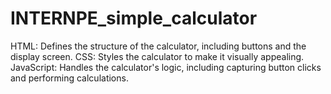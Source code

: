 # INTERNPE_simple_calculator
HTML: Defines the structure of the calculator, including buttons and the display screen. CSS: Styles the calculator to make it visually appealing. JavaScript: Handles the calculator's logic, including capturing button clicks and performing calculations.
